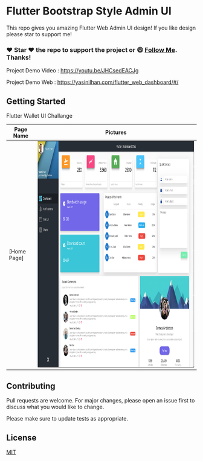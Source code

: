 # Flutter Bootstrap Style Admin UI

This repo gives you amazing Flutter Web Admin UI design! If you like design please star to support me!
  
### :heart: Star :heart: the repo to support the project or :smile: [Follow Me](https://github.com/kalismeras61). Thanks!

Project Demo Video : https://youtu.be/JHCsedEACJg

Project Demo Web : https://yasinilhan.com/flutter_web_dashboard/#/ 

## Getting Started
Flutter Wallet UI Challange
  
  Page Name | Pictures   
 --- | --- 
 [Home Page] | <img src="1.png" height= "600"/>
 
## Contributing
Pull requests are welcome. For major changes, please open an issue first to discuss what you would like to change.

Please make sure to update tests as appropriate.

## License
[MIT](https://opensource.org/licenses/MIT)

